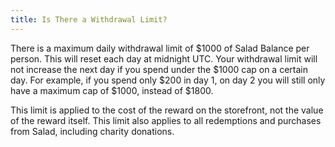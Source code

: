 ```yaml
---
title: Is There a Withdrawal Limit?
---
```


There is a maximum daily withdrawal limit of $1000 of Salad Balance per person. This will reset each day at midnight
UTC. Your withdrawal limit will not increase the next day if you spend under the $1000 cap on a certain day. For
example, if you spend only $200 in day 1, on day 2 you will still only have a maximum cap of $1000, instead of $1800.

This limit is applied to the cost of the reward on the storefront, not the value of the reward itself. This limit also
applies to all redemptions and purchases from Salad, including charity donations.
